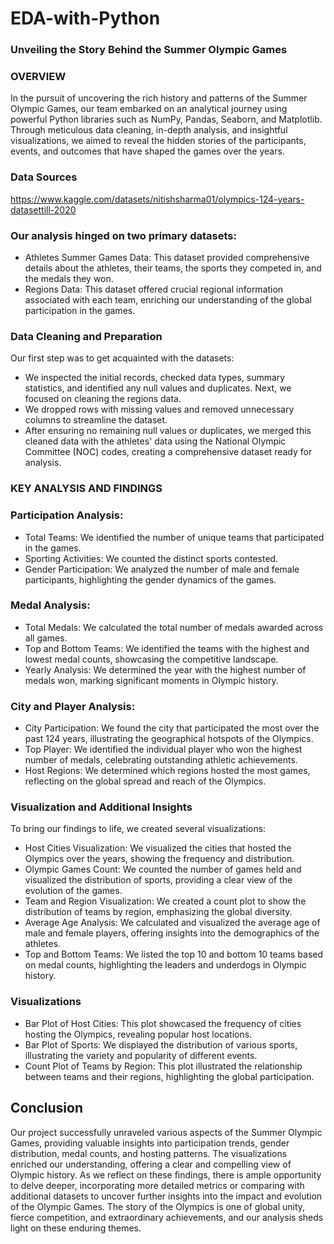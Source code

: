 # EDA-with-Python
### Unveiling the Story Behind the Summer Olympic Games
### OVERVIEW
In the pursuit of uncovering the rich history and patterns of the Summer Olympic Games, our team embarked on an analytical journey using powerful Python libraries such as NumPy, Pandas, Seaborn, and Matplotlib. Through meticulous data cleaning, in-depth analysis, and insightful visualizations, we aimed to reveal the hidden stories of the participants, events, and outcomes that have shaped the games over the years.

### Data Sources 
https://www.kaggle.com/datasets/nitishsharma01/olympics-124-years-datasettill-2020

### Our analysis hinged on two primary datasets:
  
- Athletes Summer Games Data: This dataset provided comprehensive details about the athletes, their teams, the sports they competed in, and the medals they won.
- Regions Data: This dataset offered crucial regional information associated with each team, enriching our understanding of the global participation in the games.
  
### Data Cleaning and Preparation

Our first step was to get acquainted with the datasets:
- We inspected the initial records, checked data types, summary statistics, and identified any null values and duplicates.
Next, we focused on cleaning the regions data.
- We dropped rows with missing values and removed unnecessary columns to streamline the dataset.
- After ensuring no remaining null values or duplicates, we merged this cleaned data with the athletes' data using the National Olympic Committee (NOC) codes, creating a comprehensive dataset ready for analysis.

### KEY ANALYSIS AND FINDINGS
### Participation Analysis:
- Total Teams: We identified the number of unique teams that participated in the games.
- Sporting Activities: We counted the distinct sports contested.
- Gender Participation: We analyzed the number of male and female participants, highlighting the gender dynamics of the games.
### Medal Analysis:
- Total Medals: We calculated the total number of medals awarded across all games.
- Top and Bottom Teams: We identified the teams with the highest and lowest medal counts, showcasing the competitive landscape.
- Yearly Analysis: We determined the year with the highest number of medals won, marking significant moments in Olympic history.

 ### City and Player Analysis:
- City Participation: We found the city that participated the most over the past 124 years, illustrating the geographical hotspots of the Olympics.
- Top Player: We identified the individual player who won the highest number of medals, celebrating outstanding athletic achievements.
- Host Regions: We determined which regions hosted the most games, reflecting on the global spread and reach of the Olympics.

### Visualization and Additional Insights
To bring our findings to life, we created several visualizations:
- Host Cities Visualization: We visualized the cities that hosted the Olympics over the years, showing the frequency and distribution.
- Olympic Games Count: We counted the number of games held and visualized the distribution of sports, providing a clear view of the evolution of the games.
- Team and Region Visualization: We created a count plot to show the distribution of teams by region, emphasizing the global diversity.
- Average Age Analysis: We calculated and visualized the average age of male and female players, offering insights into the demographics of the athletes.
- Top and Bottom Teams: We listed the top 10 and bottom 10 teams based on medal counts, highlighting the leaders and underdogs in Olympic history.

### Visualizations
- Bar Plot of Host Cities: This plot showcased the frequency of cities hosting the Olympics, revealing popular host locations.
- Bar Plot of Sports: We displayed the distribution of various sports, illustrating the variety and popularity of different events.
- Count Plot of Teams by Region: This plot illustrated the relationship between teams and their regions, highlighting the global participation.

## Conclusion
Our project successfully unraveled various aspects of the Summer Olympic Games, providing valuable insights into participation trends, gender distribution, medal counts, and hosting patterns. The visualizations enriched our understanding, offering a clear and compelling view of Olympic history.
As we reflect on these findings, there is ample opportunity to delve deeper, incorporating more detailed metrics or comparing with additional datasets to uncover further insights into the impact and evolution of the Olympic Games. The story of the Olympics is one of global unity, fierce competition, and extraordinary achievements, and our analysis sheds light on these enduring themes.
